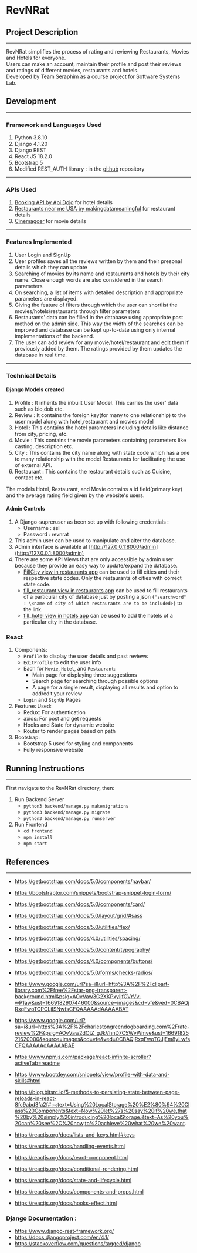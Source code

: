 # RevNRat #

## Project Description
------
 RevNRat simplifies the process of rating and reviewing Restaurants, Movies and Hotels for everyone. 
<br>
 Users can make an account, maintain their profile and post their reviews and ratings of different movies, restaurants and hotels.
 <br>
 Developed by Team Seraphim as a course project for Software Systems Lab.
<br>
 
## Development 
----

### Framework and Languages Used
1. Python 3.8.10
2. Django 4.1.20
3. Django REST
4. React JS 18.2.0
5. Bootstrap 5
6. Modified REST_AUTH library : in the [github](https://github.com/Adunama/RevNRat) repository
----
###  APIs Used
1. [Booking API by Api Dojo](https://rapidapi.com/apidojo/api/booking/) for hotel details
2. [Restaurants near me USA by makingdatameaningful](https://rapidapi.com/makingdatameaningful/api/restaurants-near-me-usa/) for restaurant details
3. [Cinemagoer](https://cinemagoer.github.io/) for movie details
----
### Features Implemented
1. User Login and SignUp
2. User profiles saves all the reviews written by them and their presonal details which they can update
3. Searching of movies by its name and restaurants and hotels by their city name. Close enough words are also considered in the search parameters
4. On searching, a list of items with detailed description and appropriate parameters are displayed.
5. Giving the feature of filters through which the user can shortlist the movies/hotels/restaurants through filter parameters
6. Restaurants' data can be filled in the database using appropriate post method on the admin side. This way the width of the searches can be improved and database can be kept up-to-date using only internal implementations of the backend.
7. The user can add review for any movie/hotel/restaurant and edit them if previously added by them. The ratings provided by them updates the database in real time.
----
### Technical Details

#### Django Models created

1. Profile : It inherits the inbuilt User Model. This carries the user' data such as bio,dob etc.
2. Review : It contains the foreign key(for many to one relationship) to the user model along with hotel,restaurant and movies model
3. Hotel : This contains the hotel parameters including details like distance from city, pricing, etc.
4. Movie : This contains the movie parameters containing parameters like casting, description etc.
5. City : This contains the city name along with state code which has a one to many relationship with the model Restaurants for facilitating the use of external API.
6. Restaurant : This contains the restaurant details such as Cuisine, contact etc. 

The models Hotel, Restaurant, and Movie contains a id field(primary key) and the average rating field given by the website's users.


#### Admin Controls
1. A Django-supreruser as been set up with following credentials : 
    * Username : ssl
    * Password : revnrat
2. This admin user can be used to manipulate and alter the database. 
3. Admin interface is available at [http://127.0.0.1:8000/admin](http://127.0.0.1:8000/admin) 
4. There are some API Views that are only accessible by admin user because they provide an easy way to update/expand the database.
    * [FillCity view in restaurants app](http://127.0.0.1:8000/restaurants/) can be used to fill cities and their respective state codes. Only the restaurants of cities with correct state code.
    * [fill_restaurant view in restaurants app](http://127.0.0.1:8000/restaurants/fill) can be used to fill restaurants of a particular city of database just by posting a json `{"searchword" : \<name of city of which restaurants are to be included>}` to the link.
    * [fill_hotel view in hotels app](http://127.0.0.1:8000/hotels/fill) can be used to add the hotels of a particular city in the database.

### React
1. Components:
    - `Profile` to display the user details and past reviews
    - `EditProfile` to edit the user info
    - Each for `Movie`, `Hotel`, and `Restaurant`:
        * Main page for displaying three suggestions
        * Search page for searching through possible options
        * A page for a single result, displaying all results and option to add/edit your review
    - `Login` and `SignUp` Pages
2. Features Used:
    - Redux: For authentication
    - axios: For post and get requests
    - Hooks and State for dynamic website
    - Router to render pages based on path
3. Bootstrap:
    - Bootstrap 5 used for styling and components
    - Fully responsive website


## Running Instructions
-------
First navigate to the RevNRat directory, then:
1. Run Backend Server
    - `python3 backend/manage.py makemigrations`
    - `python3 backend/manage.py migrate`
    - `python3 backend/manage.py runserver`
2. Run Frontend
    - `cd frontend`
    - `npm install`
    - `npm start`






## References
-----
* https://getbootstrap.com/docs/5.0/components/navbar/
* https://bootstraptor.com/snippets/bootstrap-snippet-login-form/
* https://getbootstrap.com/docs/5.0/components/card/
* https://getbootstrap.com/docs/5.0/layout/grid/#sass
* https://getbootstrap.com/docs/5.0/utilities/flex/
* https://getbootstrap.com/docs/4.0/utilities/spacing/
* https://getbootstrap.com/docs/5.0/content/typography/
* https://getbootstrap.com/docs/4.0/components/buttons/
* https://getbootstrap.com/docs/5.0/forms/checks-radios/

* https://www.google.com/url?sa=i&url=http%3A%2F%2Fclipart-library.com%2Ffree%2Fstar-png-transparent-background.html&psig=AOvVaw3G2XKPxyIjfOVrVv-wP1aw&ust=1669182907446000&source=images&cd=vfe&ved=0CBAQjRxqFwoTCPCLjISNwfsCFQAAAAAdAAAAABAT

* https://www.google.com/url?sa=i&url=https%3A%2F%2Fcharlestongreendogboarding.com%2Frate-review%2F&psig=AOvVaw2dOtZ_gJkVhnD7C5WvWmve&ust=1669182521620000&source=images&cd=vfe&ved=0CBAQjRxqFwoTCJjEm8yLwfsCFQAAAAAdAAAAABAE

* https://www.npmjs.com/package/react-infinite-scroller?activeTab=readme

* https://www.bootdey.com/snippets/view/profile-with-data-and-skills#html

* https://blog.bitsrc.io/5-methods-to-persisting-state-between-page-reloads-in-react-8fc9abd3fa2f#:~:text=Using%20LocalStorage%20%E2%80%94%20Class%20Components&text=Now%20let%27s%20say%20if%20we,that%20by%20simply%20introducing%20localStorage.&text=As%20you%20can%20see%2C%20now,to%20achieve%20what%20we%20want.
* https://reactjs.org/docs/lists-and-keys.html#keys
* https://reactjs.org/docs/handling-events.html
* https://reactjs.org/docs/react-component.html
* https://reactjs.org/docs/conditional-rendering.html
* https://reactjs.org/docs/state-and-lifecycle.html
* https://reactjs.org/docs/components-and-props.html
* https://reactjs.org/docs/hooks-effect.html

### Django Documentation :
* https://www.django-rest-framework.org/
* https://docs.djangoproject.com/en/4.1/
* https://stackoverflow.com/questions/tagged/django